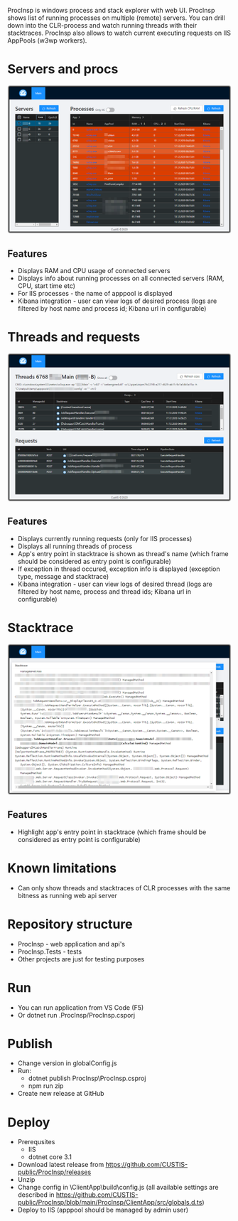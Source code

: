 ProcInsp is windows process and stack explorer with web UI. ProcInsp shows list of running processes on multiple (remote) servers. You can drill down into the CLR-process and watch running threads with their stacktraces. ProcInsp also allows to watch current executing requests on IIS AppPools (w3wp workers).

# Servers and procs #

![Servers and processes info](./img/Procs.png)

## Features ##

* Displays RAM and CPU usage of connected servers
* Displays info about running processes on all connected servers (RAM, CPU, start time etc)
* For IIS processes - the name of apppool is displayed
* Kibana integration - user can view logs of desired process (logs are filtered by host name and process id; Kibana url in configurable)

# Threads and requests #

![Threads and requests info](./img/Threads.png)

## Features ##

* Displays currently running requests (only for IIS processes)
* Displays all running threads of process
* App's entry point in stacktrace is shown as thread's name (which frame should be considered as entry point is configurable)
* If exception in thread occured, exception info is displayed (exception type, message and stacktrace)
* Kibana integration - user can view logs of desired thread (logs are filtered by host name, process and thread ids; Kibana url in configurable)

# Stacktrace #

![Stacktrace info](./img/Stacktrace.png)

## Features ##

* Highlight app's entry point in stacktrace (which frame should be considered as entry point is configurable)

# Known limitations #
* Can only show threads and stacktraces of CLR processes with the same bitness as running web api server

# Repository structure #
* ProcInsp - web application and api's
* ProcInsp.Tests - tests
* Other projects are just for testing purposes

# Run #
* You can run application from VS Code (F5)
* Or dotnet run .ProcInsp/ProcInsp.csporj

# Publish #
* Change version in globalConfig.js
* Run:
  * dotnet publish ProcInsp\ProcInsp.csproj
  * npm run zip
* Create new release at GitHub

# Deploy #
* Prerequsites
  * IIS 
  * dotnet core 3.1
* Download latest release from https://github.com/CUSTIS-public/ProcInsp/releases
* Unzip
* Change config in \ClientApp\build\config.js (all available settings are described in https://github.com/CUSTIS-public/ProcInsp/blob/main/ProcInsp/ClientApp/src/globals.d.ts)
* Deploy to IIS (apppool should be managed by admin user)
